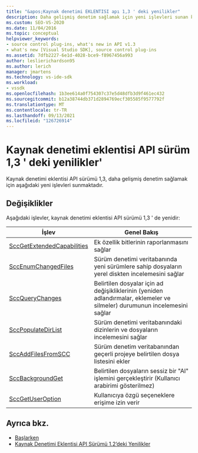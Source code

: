 ```yaml
---
title: "&apos;Kaynak denetimi EKLENTISI apı 1,3 ' deki yenilikler"
description: Daha gelişmiş denetim sağlamak için yeni işlevleri sunan kaynak denetimi eklentisi API 'SI sürüm 1,3 ' deki yenilikler hakkında bilgi edinin.
ms.custom: SEO-VS-2020
ms.date: 11/04/2016
ms.topic: conceptual
helpviewer_keywords:
- source control plug-ins, what's new in API v1.3
- what's new [Visual Studio SDK], source control plug-ins
ms.assetid: 7dfb2227-6e1d-4028-bce9-f8967456a993
author: leslierichardson95
ms.author: lerich
manager: jmartens
ms.technology: vs-ide-sdk
ms.workload:
- vssdk
ms.openlocfilehash: 1b3ee614a0f754307c37e5d48dfb3d9f461ec432
ms.sourcegitcommit: b12a38744db371d2894769ecf305585f9577792f
ms.translationtype: MT
ms.contentlocale: tr-TR
ms.lasthandoff: 09/13/2021
ms.locfileid: "126726914"
---
```

# <a name="what39s-new-in-the-source-control-plug-in-api-version-13"></a>Kaynak denetimi eklentisi API sürüm 1,3 ' deki yenilikler&#39;
Kaynak denetimi eklentisi API sürümü 1,3, daha gelişmiş denetim sağlamak için aşağıdaki yeni işlevleri sunmaktadır.

## <a name="changes"></a>Değişiklikler
 Aşağıdaki işlevler, kaynak denetimi eklentisi API sürümü 1,3 ' de yenidir:

|İşlev|Genel Bakış|
|--------------|--------------|
|[SccGetExtendedCapabilities](../../extensibility/sccgetextendedcapabilities-function.md)|Ek özellik bitlerinin raporlanmasını sağlar|
|[SccEnumChangedFiles](../../extensibility/sccenumchangedfiles-function.md)|Sürüm denetimi veritabanında yeni sürümlere sahip dosyaların yerel diskten incelemesini sağlar|
|[SccQueryChanges](../../extensibility/sccquerychanges-function.md)|Belirtilen dosyalar için ad değişikliklerinin (yeniden adlandırmalar, eklemeler ve silmeler) durumunun incelemesini sağlar|
|[SccPopulateDirList](../../extensibility/sccpopulatedirlist-function.md)|Sürüm denetimi veritabanındaki dizinlerin ve dosyaların incelemesini sağlar|
|[SccAddFilesFromSCC](../../extensibility/sccaddfilesfromscc-function.md)|Sürüm denetim veritabanından geçerli projeye belirtilen dosya listesini ekler|
|[SccBackgroundGet](../../extensibility/sccbackgroundget-function.md)|Belirtilen dosyaların sessiz bir "Al" işlemini gerçekleştirir (Kullanıcı arabirimi gösterilmez)|
|[SccGetUserOption](../../extensibility/sccgetuseroption-function.md)|Kullanıcıya özgü seçeneklere erişime izin verir|

## <a name="see-also"></a>Ayrıca bkz.
- [Başlarken](../../extensibility/internals/getting-started-with-source-control-plug-ins.md)
- [Kaynak Denetimi Eklentisi API Sürümü 1.2’deki Yenilikler](../../extensibility/internals/what-s-new-in-the-source-control-plug-in-api-version-1-2.md)
